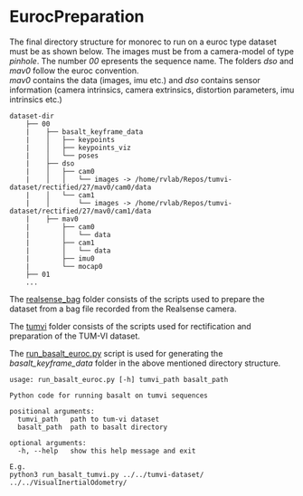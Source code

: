 # EurocPreparation

The final directory structure for monorec to run on a euroc type dataset must be as shown below. 
The images must be from a camera-model of type _pinhole_. The number _00_ epresents the sequence name. The folders _dso_ and _mav0_ follow the euroc convention.  
_mav0_ contains the data (images, imu etc.) and _dso_ contains sensor information (camera intrinsics, camera extrinsics, distortion parameters, imu intrinsics etc.)

```
dataset-dir
    ├── 00
    |    ├── basalt_keyframe_data
    |    │   ├── keypoints
    |    │   ├── keypoints_viz
    |    │   └── poses
    |    ├── dso
    |    │   ├── cam0
    |    │   │   └── images -> /home/rvlab/Repos/tumvi-dataset/rectified/27/mav0/cam0/data
    |    │   └── cam1
    |    │       └── images -> /home/rvlab/Repos/tumvi-dataset/rectified/27/mav0/cam1/data
    |    ├── mav0
    |        ├── cam0
    |        │   └── data
    |        ├── cam1
    |        │   └── data
    |        ├── imu0
    |        └── mocap0
    ├── 01
    ...
```

The [realsense_bag](euroc-preparation/realsense_bag) folder consists of the scripts used to prepare the dataset from a bag file recorded from the Realsense camera.

The [tumvi](euroc-preparation/tumvi) folder consists of the scripts used for rectification and preparation of the TUM-VI dataset.

The [run_basalt_euroc.py](euroc-preparation/run_basalt_euroc.py) script is used for generating the _basalt_keyframe_data_ folder in the above mentioned directory structure.
```
usage: run_basalt_euroc.py [-h] tumvi_path basalt_path

Python code for running basalt on tumvi sequences

positional arguments:
  tumvi_path   path to tum-vi dataset
  basalt_path  path to basalt directory

optional arguments:
  -h, --help   show this help message and exit

E.g.
python3 run_basalt_tumvi.py ../../tumvi-dataset/ ../../VisualInertialOdometry/
```